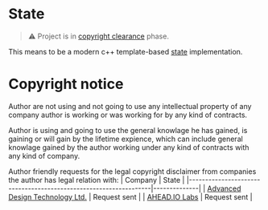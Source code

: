 # State
> :warning: Project is in [copyright clearance](http://www.gnu.org/licenses/gpl-howto.en.html) phase.

This means to be a modern c++ template-based [state](https://en.wikipedia.org/wiki/State_(computer_science)) implementation. 

# Copyright notice
Author are not using and not going to use any intellectual property of any company author is working or was working for by any kind of contracts.

Author is using and going to use the general knowlage he has gained, is gaining or will gain by the lifetime expience, which can include general knowlage gained by the author working under any kind of contracts with any kind of company.

Author friendly requests for the legal copyright disclaimer from companies the author has legal relation with:
| Company                                                          | State        |
|------------------------------------------------------------------|--------------|
| [Advanced Design Technology Ltd.](https://www.adtechnology.com/) | Request sent |
| [AHEAD.IO Labs](http://www.ahead.io/)                            | Request sent |

